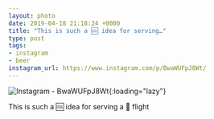 ```yaml
---
layout: photo
date: 2019-04-18 21:18:24 +0000
title: "This is such a 🆒 idea for serving…"
type: post
tags:
- instagram
- beer
instagram_url: https://www.instagram.com/p/BwaWUFpJ8Wt/
---
```


![Instagram - BwaWUFpJ8Wt](https://colinseymour.co.uk/img/BwaWUFpJ8Wt.jpg){:loading="lazy"}

This is such a 🆒 idea for serving a 🍺 flight
